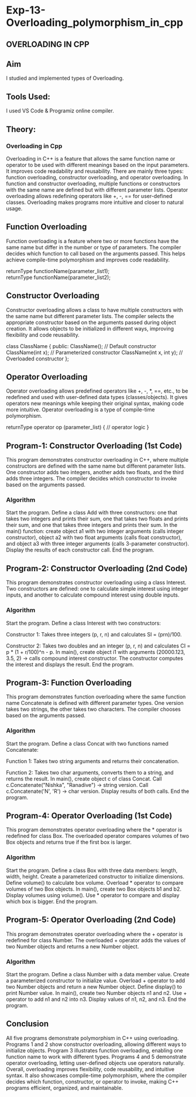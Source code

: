 # Exp-13-Overloading_polymorphism_in_cpp

## OVERLOADING IN CPP

## Aim  
I studied and implemented types of Overloading.

## Tools Used: 
I used VS Code & Programiz online compiler.

## Theory: 
### Overloading in Cpp  
Overloading in C++ is a feature that allows the same function name or operator to be used with different meanings based on the input parameters. It improves code readability and reusability. There are mainly three types: function overloading, constructor overloading, and operator overloading. In function and constructor overloading, multiple functions or constructors with the same name are defined but with different parameter lists. Operator overloading allows redefining operators like +, -, == for user-defined classes. Overloading makes programs more intuitive and closer to natural usage.

## Function Overloading
Function overloading is a feature where two or more functions have the same name but differ in the number or type of parameters. The compiler decides which function to call based on the arguments passed. This helps achieve compile-time polymorphism and improves code readability.

returnType functionName(parameter_list1);  
returnType functionName(parameter_list2);

## Constructor Overloading
Constructor overloading allows a class to have multiple constructors with the same name but different parameter lists. The compiler selects the appropriate constructor based on the arguments passed during object creation. It allows objects to be initialized in different ways, improving flexibility and code reusability.

class ClassName {
public:
    ClassName();                  // Default constructor
    ClassName(int x);             // Parameterized constructor
    ClassName(int x, int y);      // Overloaded constructor
};


## Operator Overloading
Operator overloading allows predefined operators like +, -, *, ==, etc., to be redefined and used with user-defined data types (classes/objects). It gives operators new meanings while keeping their original syntax, making code more intuitive. Operator overloading is a type of compile-time polymorphism.

returnType operator op (parameter_list) {
    // operator logic
}

## Program-1: Constructor Overloading (1st Code)

This program demonstrates constructor overloading in C++, where multiple constructors are defined with the same name but different parameter lists. One constructor adds two integers, another adds two floats, and the third adds three integers. The compiler decides which constructor to invoke based on the arguments passed.

### Algorithm
Start the program.
Define a class Add with three constructors: one that takes two integers and prints their sum, one that takes two floats and prints their sum, and one that takes three integers and prints their sum.
In the main() function: create object a1 with two integer arguments (calls integer constructor), object a2 with two float arguments (calls float constructor), and object a3 with three integer arguments (calls 3-parameter constructor).
Display the results of each constructor call.
End the program.

## Program-2: Constructor Overloading (2nd Code)

This program demonstrates constructor overloading using a class Interest. Two constructors are defined: one to calculate simple interest using integer inputs, and another to calculate compound interest using double inputs.

### Algorithm
Start the program.
Define a class Interest with two constructors:

Constructor 1: Takes three integers (p, r, n) and calculates SI = (prn)/100.

Constructor 2: Takes two doubles and an integer (p, r, n) and calculates CI = p * (1 + r/100)^n - p.
In main(), create object i1 with arguments (20000.123, 3.5, 2) → calls compound interest constructor.
The constructor computes the interest and displays the result.
End the program.

## Program-3: Function Overloading

This program demonstrates function overloading where the same function name Concatenate is defined with different parameter types. One version takes two strings, the other takes two characters. The compiler chooses based on the arguments passed.

### Algorithm
Start the program.
Define a class Concat with two functions named Concatenate:

Function 1: Takes two string arguments and returns their concatenation.

Function 2: Takes two char arguments, converts them to a string, and returns the result.
In main(), create object c of class Concat.
Call c.Concatenate("Nishka", "Ranadive") → string version.
Call c.Concatenate('N', 'R') → char version.
Display results of both calls.
End the program.

## Program-4: Operator Overloading (1st Code)

This program demonstrates operator overloading where the * operator is redefined for class Box. The overloaded operator compares volumes of two Box objects and returns true if the first box is larger.

### Algorithm
Start the program.
Define a class Box with three data members: length, width, height.
Create a parameterized constructor to initialize dimensions.
Define volume() to calculate box volume.
Overload * operator to compare volumes of two Box objects.
In main(), create two Box objects b1 and b2.
Display volumes using volume().
Use * operator to compare and display which box is bigger.
End the program.

## Program-5: Operator Overloading (2nd Code)

This program demonstrates operator overloading where the + operator is redefined for class Number. The overloaded + operator adds the values of two Number objects and returns a new Number object.

### Algorithm
Start the program.
Define a class Number with a data member value.
Create a parameterized constructor to initialize value.
Overload + operator to add two Number objects and return a new Number object.
Define display() to print Number value.
In main(), create two Number objects n1 and n2.
Use + operator to add n1 and n2 into n3.
Display values of n1, n2, and n3.
End the program.


## Conclusion

All five programs demonstrate polymorphism in C++ using overloading. Programs 1 and 2 show constructor overloading, allowing different ways to initialize objects. Program 3 illustrates function overloading, enabling one function name to work with different types. Programs 4 and 5 demonstrate operator overloading, letting user-defined objects use operators naturally. Overall, overloading improves flexibility, code reusability, and intuitive syntax. It also showcases compile-time polymorphism, where the compiler decides which function, constructor, or operator to invoke, making C++ programs efficient, organized, and maintainable.
